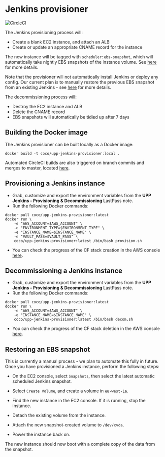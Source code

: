 # Jenkins provisioner

[![CircleCI](https://circleci.com/gh/Financial-Times/upp-provisioners.svg?style=shield)](https://circleci.com/gh/Financial-Times/upp-provisioners)

The Jenkins provisioning process will:

 * Create a blank EC2 instance, and attach an ALB
 * Create or update an appropriate CNAME record for the instance

The new instance will be tagged with `scheduler:ebs-snapshot`, which will automatically take nightly EBS snapshots of the instance volume. See [here](http://docs.aws.amazon.com/solutions/latest/ebs-snapshot-scheduler/overview.html) for more details.

Note that the provisioner will not automatically install Jenkins or deploy any config.
Our current plan is to manually restore the previous EBS snapshot from an existing Jenkins - see [here](https://github.com/Financial-Times/upp-provisioners/tree/master/upp-jenkins-provisioner#restoring-an-ebs-snapshot) for more details.

The decommissioning process will:

 * Destroy the EC2 instance and ALB
 * Delete the CNAME record
 * EBS snapshots will automatically be tidied up after 7 days

## Building the Docker image
The Jenkins provisioner can be built locally as a Docker image:

`docker build -t coco/upp-jenkins-provisioner:local .`

Automated CircleCI builds are also triggered on branch commits and merges to master, located [here](https://circleci.com/gh/Financial-Times/upp-provisioners).

## Provisioning a Jenkins instance
- Grab, customize and export the environment variables from the **UPP Jenkins - Provisioning & Decommissioning** LastPass note.
- Run the following Docker commands:
```
docker pull coco/upp-jenkins-provisioner:latest
docker run \
    -e "AWS_ACCOUNT=$AWS_ACCOUNT" \
    -e "ENVIRONMENT_TYPE=$ENVIRONMENT_TYPE" \
    -e "INSTANCE_NAME=$INSTANCE_NAME" \
    -e "VAULT_PASS=$VAULT_PASS" \
    coco/upp-jenkins-provisioner:latest /bin/bash provision.sh
```

- You can check the progress of the CF stack creation in the AWS console [here](https://eu-west-1.console.aws.amazon.com/cloudformation/home?region=eu-west-1#/stacks).

## Decommissioning a Jenkins instance
- Grab, customize and export the environment variables from the **UPP Jenkins - Provisioning & Decommissioning** LastPass note.
- Run the following Docker commands:
```
docker pull coco/upp-jenkins-provisioner:latest
docker run \
    -e "AWS_ACCOUNT=$AWS_ACCOUNT" \
    -e "INSTANCE_NAME=$INSTANCE_NAME" \
    coco/upp-jenkins-provisioner:latest /bin/bash decom.sh
```

- You can check the progress of the CF stack deletion in the AWS console [here](https://eu-west-1.console.aws.amazon.com/cloudformation/home?region=eu-west-1#/stacks).

## Restoring an EBS snapshot

This is currently a manual process - we plan to automate this fully in future.  
Once you have provisioned a Jenkins instance, perform the following steps:

- On the EC2 console, select `Snapshots`, then select the latest automatic scheduled Jenkins snapshot.

- Select `Create Volume`, and create a volume in `eu-west-1a`.

- Find the new instance in the EC2 console. If it is running, stop the instance.

- Detach the existing volume from the instance.

- Attach the new snapshot-created volume to `/dev/xvda`.

- Power the instance back on.

The new instance should now boot with a complete copy of the data from the snapshot.
